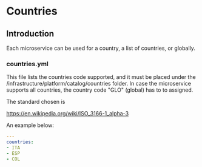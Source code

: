 # Countries

## Introduction

Each microservice can be used for a country, a list of countries, or globally.

### countries.yml

This file lists the countries code supported, and it must be placed under the /infrastructure/platform/catalog/countries folder.
In case the microservice supports all countries, the country code "GLO"  (global) has to to assigned.

The standard chosen is

https://en.wikipedia.org/wiki/ISO_3166-1_alpha-3 


An example below:

~~~yml
---
countries:
- ITA
- ESP
- COL
~~~
